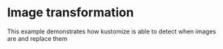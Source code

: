 # Image transformation

This example demonstrates how kustomize is able to detect when images are and replace them
